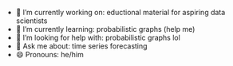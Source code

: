 - 🔭 I’m currently working on: eductional material for aspiring data scientists
- 🌱 I’m currently learning: probabilistic graphs (help me)
- 🤔 I’m looking for help with: probabilistic graphs lol
- 💬 Ask me about: time series forecasting
- 😄 Pronouns: he/him
